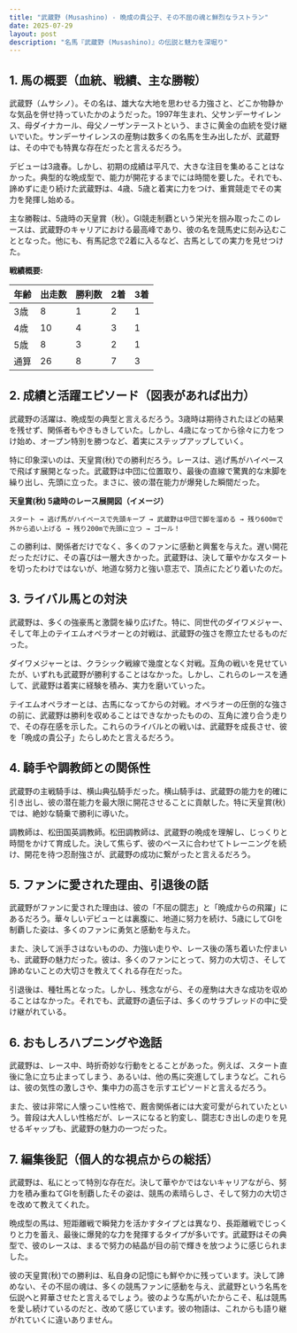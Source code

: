 ```yaml
---
title: "武蔵野 (Musashino) - 晩成の貴公子、その不屈の魂と鮮烈なラストラン"
date: 2025-07-29
layout: post
description: "名馬『武蔵野 (Musashino)』の伝説と魅力を深堀り"
---
```


## 1. 馬の概要（血統、戦績、主な勝鞍）

武蔵野（ムサシノ）。その名は、雄大な大地を思わせる力強さと、どこか物静かな気品を併せ持っていたかのようだった。1997年生まれ、父サンデーサイレンス、母ダイナカール、母父ノーザンテーストという、まさに黄金の血統を受け継いでいた。サンデーサイレンスの産駒は数多くの名馬を生み出したが、武蔵野は、その中でも特異な存在だったと言えるだろう。

デビューは3歳春。しかし、初期の成績は平凡で、大きな注目を集めることはなかった。典型的な晩成型で、能力が開花するまでには時間を要した。それでも、諦めずに走り続けた武蔵野は、4歳、5歳と着実に力をつけ、重賞競走でその実力を発揮し始める。

主な勝鞍は、5歳時の天皇賞（秋）。GI競走制覇という栄光を掴み取ったこのレースは、武蔵野のキャリアにおける最高峰であり、彼の名を競馬史に刻み込むこととなった。他にも、有馬記念で2着に入るなど、古馬としての実力を見せつけた。

**戦績概要:**

| 年齢 | 出走数 | 勝利数 | 2着 | 3着 |
|---|---|---|---|---|
| 3歳 | 8 | 1 | 2 | 1 |
| 4歳 | 10 | 4 | 3 | 1 |
| 5歳 | 8 | 3 | 2 | 1 |
| 通算 | 26 | 8 | 7 | 3 |


## 2. 成績と活躍エピソード（図表があれば出力）

武蔵野の活躍は、晩成型の典型と言えるだろう。3歳時は期待されたほどの結果を残せず、関係者もやきもきしていた。しかし、4歳になってから徐々に力をつけ始め、オープン特別を勝つなど、着実にステップアップしていく。

特に印象深いのは、天皇賞(秋)での勝利だろう。レースは、逃げ馬がハイペースで飛ばす展開となった。武蔵野は中団に位置取り、最後の直線で驚異的な末脚を繰り出し、先頭に立った。まさに、彼の潜在能力が爆発した瞬間だった。

**天皇賞(秋) 5歳時のレース展開図（イメージ）**

```
スタート → 逃げ馬がハイペースで先頭キープ → 武蔵野は中団で脚を溜める → 残り600mで外から追い上げる → 残り200mで先頭に立つ → ゴール！
```

この勝利は、関係者だけでなく、多くのファンに感動と興奮を与えた。遅い開花だっただけに、その喜びは一層大きかった。武蔵野は、決して華やかなスタートを切ったわけではないが、地道な努力と強い意志で、頂点にたどり着いたのだ。


## 3. ライバル馬との対決

武蔵野は、多くの強豪馬と激闘を繰り広げた。特に、同世代のダイワメジャー、そして年上のテイエムオペラオーとの対戦は、武蔵野の強さを際立たせるものだった。

ダイワメジャーとは、クラシック戦線で幾度となく対戦。互角の戦いを見せていたが、いずれも武蔵野が勝利することはなかった。しかし、これらのレースを通して、武蔵野は着実に経験を積み、実力を磨いていった。

テイエムオペラオーとは、古馬になってからの対戦。オペラオーの圧倒的な強さの前に、武蔵野は勝利を収めることはできなかったものの、互角に渡り合う走りで、その存在感を示した。これらのライバルとの戦いは、武蔵野を成長させ、彼を「晩成の貴公子」たらしめたと言えるだろう。


## 4. 騎手や調教師との関係性

武蔵野の主戦騎手は、横山典弘騎手だった。横山騎手は、武蔵野の能力を的確に引き出し、彼の潜在能力を最大限に開花させることに貢献した。特に天皇賞(秋)では、絶妙な騎乗で勝利に導いた。

調教師は、松田国英調教師。松田調教師は、武蔵野の晩成を理解し、じっくりと時間をかけて育成した。決して焦らず、彼のペースに合わせてトレーニングを続け、開花を待つ忍耐強さが、武蔵野の成功に繋がったと言えるだろう。


## 5. ファンに愛された理由、引退後の話

武蔵野がファンに愛された理由は、彼の「不屈の闘志」と「晩成からの飛躍」にあるだろう。華々しいデビューとは裏腹に、地道に努力を続け、5歳にしてGIを制覇した姿は、多くのファンに勇気と感動を与えた。

また、決して派手さはないものの、力強い走りや、レース後の落ち着いた佇まいも、武蔵野の魅力だった。彼は、多くのファンにとって、努力の大切さ、そして諦めないことの大切さを教えてくれる存在だった。

引退後は、種牡馬となった。しかし、残念ながら、その産駒は大きな成功を収めることはなかった。それでも、武蔵野の遺伝子は、多くのサラブレッドの中に受け継がれている。


## 6. おもしろハプニングや逸話

武蔵野は、レース中、時折奇妙な行動をとることがあった。例えば、スタート直後に急に立ち止まってしまう、あるいは、他の馬に突進してしまうなど。これらは、彼の気性の激しさや、集中力の高さを示すエピソードと言えるだろう。

また、彼は非常に人懐っこい性格で、厩舎関係者には大変可愛がられていたという。普段は大人しい性格だが、レースになると豹変し、闘志むき出しの走りを見せるギャップも、武蔵野の魅力の一つだった。


## 7. 編集後記（個人的な視点からの総括）

武蔵野は、私にとって特別な存在だ。決して華やかではないキャリアながら、努力を積み重ねてGIを制覇したその姿は、競馬の素晴らしさ、そして努力の大切さを改めて教えてくれた。

晩成型の馬は、短距離戦で瞬発力を活かすタイプとは異なり、長距離戦でじっくりと力を蓄え、最後に爆発的な力を発揮するタイプが多いです。武蔵野はその典型で、彼のレースは、まるで努力の結晶が目の前で輝きを放つように感じられました。

彼の天皇賞(秋)での勝利は、私自身の記憶にも鮮やかに残っています。決して諦めない、その不屈の魂は、多くの競馬ファンに感動を与え、武蔵野という名馬を伝説へと昇華させたと言えるでしょう。彼のような馬がいたからこそ、私は競馬を愛し続けているのだと、改めて感じています。彼の物語は、これからも語り継がれていくに違いありません。
